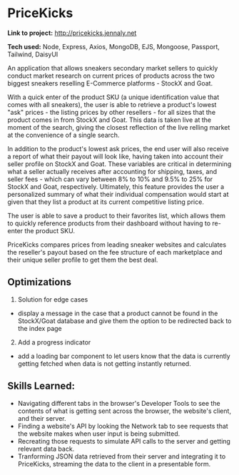 # PriceKicks 
**Link to project:** http://pricekicks.jennaly.net

**Tech used:** Node, Express, Axios, MongoDB, EJS, Mongoose, Passport, Tailwind, DaisyUI

An application that allows sneakers secondary market sellers to quickly conduct market research on current prices of products across the two biggest sneakers reselling E-Commerce platforms - StockX and Goat. 

With a quick enter of the product SKU (a unique identification value that comes with all sneakers), the user is able to retrieve a product's lowest "ask" prices - the listing prices by other resellers - for all sizes that the product comes in from StockX and Goat. This data is taken live at the moment of the search, giving the closest reflection of the live relling market at the convenience of a single search. 

In addition to the product's lowest ask prices, the end user will also receive a report of what their payout will look like, having taken into account their seller profile on StockX and Goat. These variables are critical in determining what a seller actually receives after accounting for shipping, taxes, and seller fees - which can vary between 8% to 10% and 9.5% to 25% for StockX and Goat, respectively. Ultimately, this feature provides the user a personalized summary of what their individual compensation would start at given that they list a product at its current competitive listing price.

The user is able to save a product to their favorites list, which allows them to quickly reference products from their dashboard without having to re-enter the product SKU. 

PriceKicks compares prices from leading sneaker websites and calculates the reseller's payout based on the fee structure of each marketplace and their unique seller profile to get them the best deal.

## Optimizations

1. Solution for edge cases 
- display a message in the case that a product cannot be found in the StockX/Goat database and give them the option to be redirected back to the index page

2. Add a progress indicator
- add a loading bar component to let users know that the data is currently getting fetched when data is not getting instantly returned.

## Skills Learned:
- Navigating different tabs in the browser's Developer Tools to see the contents of what is getting sent across the browser, the website's client, and their server.
- Finding a website's API by looking the Network tab to see requests that the website makes when user input is being submitted.
- Recreating those requests to simulate API calls to the server and getting relevant data back.
- Tranforming JSON data retrieved from their server and integrating it to PriceKicks, streaming the data to the client in a presentable form.



